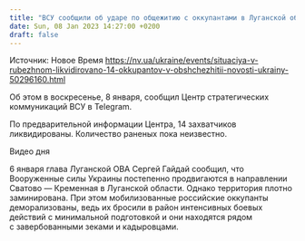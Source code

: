 ```yaml
---
title: "ВСУ сообщили об ударе по общежитию с оккупантами в Луганской области"
date: Sun, 08 Jan 2023 14:27:00 +0200
draft: false
---
```

Источник: Новое Время https://nv.ua/ukraine/events/situaciya-v-rubezhnom-likvidirovano-14-okkupantov-v-obshchezhitii-novosti-ukrainy-50296160.html


Об этом в воскресенье, 8 января, сообщил Центр стратегических коммуникаций ВСУ в Telegram.

По предварительной информации Центра, 14 захватчиков ликвидированы. Количество раненых пока неизвестно.

 Видео дня   

6 января глава Луганской ОВА Сергей Гайдай сообщил, что Вооруженные силы Украины постепенно продвигаются в направлении Сватово — Кременная в Луганской области. Однако территория плотно заминирована. При этом мобилизованные российские оккупанты деморализованы, ведь их бросили в район интенсивных боевых действий с минимальной подготовкой и они находятся рядом с завербованными зеками и кадыровцами.
